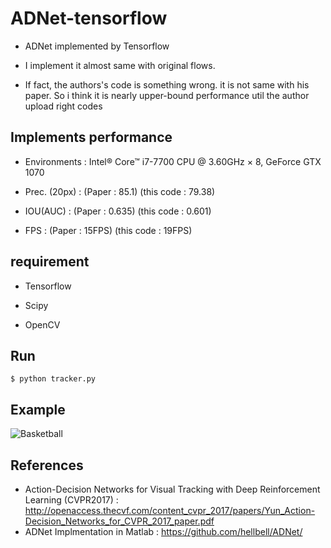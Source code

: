 # ADNet-tensorflow

- ADNet implemented by Tensorflow

- I implement it almost same with original flows.

- If fact, the authors's code is something wrong. it is not same with his paper. So i think it is nearly upper-bound performance util the author upload right codes

## Implements performance
- Environments : Intel® Core™ i7-7700 CPU @ 3.60GHz × 8, GeForce GTX 1070

- Prec. (20px) : (Paper : 85.1)  (this code : 79.38)

- IOU(AUC)     : (Paper : 0.635) (this code : 0.601)

- FPS          : (Paper : 15FPS) (this code : 19FPS)

## requirement
- Tensorflow

- Scipy

- OpenCV

## Run
```
$ python tracker.py
``` 

## Example
 ![Basketball](/results.gif)

## References
- Action-Decision Networks for Visual Tracking with Deep Reinforcement Learning (CVPR2017) : http://openaccess.thecvf.com/content_cvpr_2017/papers/Yun_Action-Decision_Networks_for_CVPR_2017_paper.pdf
- ADNet Implmentation in Matlab : https://github.com/hellbell/ADNet/
